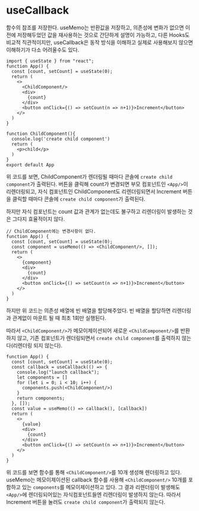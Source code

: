# useCallback

함수의 참조를 저장한다. useMemo는 반환값을 저장하고, 의존성에 변화가 없으면 이전에 저장해두었던 값을 재사용하는 것으로 간단하게 설명이 가능하고, 다른 Hooks도 비교적 직관적이지만, useCallback은 동작 방식을 이해하고 실제로 사용해보지 않으면 이해하기가 다소 어려울수도 있다.

```tsx
import { useState } from "react";
function App() {
  const [count, setCount] = useState(0);
  return (
    <>
      <ChildComponent/>
      <div>
        {count}
      </div>
      <button onClick={() => setCount(n => n+1)}>Increment</button>
    </>
  )
}

function ChildComponent(){
  console.log('create child component')
  return (
    <p>child</p>
  )
}
export default App
```

위 코드를 보면,  ChildComponent가 렌더링될 때마다 콘솔에 `create child component`가 출력된다. 버튼을 클릭해 count가 변경되면 부모 컴포넌트인 `<App/>`이 리렌더링되고, 자식 컴포넌트인 ChildComponent도 리렌더링되면서 Increment 버튼을 클릭할 때마다 콘솔에 `create child component`가 출력된다.

하지만 자식 컴포넌트는 count 값과 관계가 없는데도 불구하고 리렌더링이 발생하는 것은 그다지 효율적이지 않다.

```tsx
// ChildComponent에는 변경사항이 없다.
function App() {
  const [count, setCount] = useState(0);
  const component = useMemo(() => <ChildComponent/>, []);
  return (
    <>
      {component}
      <div>
        {count}
      </div>
      <button onClick={() => setCount(n => n+1)}>Increment</button>
    </>
  )
}
```

하지만 위 코드는 의존성 배열에 빈 배열을 할당해주었다. 빈 배열을 할당하면 리렌더링과 관계없이 마운트 될 때 최초 1회만 실행된다.

따라서 `<ChildComponent/>`가 메모이제이션되어 새로운 `<ChildComponent/>`를 반환하지 않고, 기존 컴포넌트가 렌더링되면서 `create child component`를 출력하지 않는다(리렌더링 되지 않는다).

```tsx
function App() {
  const [count, setCount] = useState(0);
  const callback = useCallback(() => {
    console.log("launch callback");
    let components = []
    for (let i = 0; i < 10; i++) {
      components.push(<ChildComponent/>)
    }
    return components;
  }, []);
  const value = useMemo(() => callback(), [callback])
  return (
    <>
      {value}
      <div>
        {count}
      </div>
      <button onClick={() => setCount(n => n+1)}>Increment</button>
    </>
  )
}
```

위 코드를 보면 함수를 통해 `<ChildComponent/>`를 10개 생성해 렌더링하고 있다. useMemo는 메모이제이션된 callback 함수를 사용해 `<ChildComponent/>` 10개를 포함하고 있는 `components`를 메모이제이션하고 있다. 그 결과 리렌더링이 발생해도 `<App/>`에 렌더링되어있는 자식컴포넌트들엔 리렌더링이 발생하지 않는다. 따라서 Increment 버튼을 눌러도 `create child component`가 출력되지 않는다.